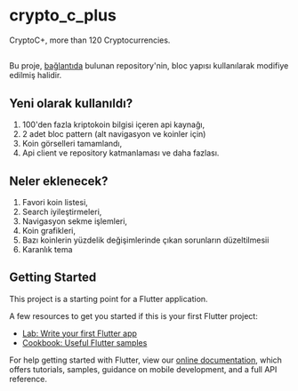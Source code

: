 # crypto_c_plus

CryptoC+, more than 120 Cryptocurrencies.
##
Bu proje, [bağlantıda](https://github.com/berkanaslan/FlutterCryptoCurrencies) bulunan repository'nin, bloc yapısı kullanılarak modifiye edilmiş halidir.
## Yeni olarak kullanıldı?
1. 100'den fazla kriptokoin bilgisi içeren api kaynağı,
2. 2 adet bloc pattern (alt navigasyon ve koinler için)
3. Koin görselleri tamamlandı,
4. Api client ve repository katmanlaması ve daha fazlası.

## Neler eklenecek?
1. Favori koin listesi,
2. Search iyileştirmeleri,
3. Navigasyon sekme işlemleri,
4. Koin grafikleri,
5. Bazı koinlerin yüzdelik değişimlerinde çıkan sorunların düzeltilmesii
6. Karanlık tema

## Getting Started

This project is a starting point for a Flutter application.

A few resources to get you started if this is your first Flutter project:

- [Lab: Write your first Flutter app](https://flutter.dev/docs/get-started/codelab)
- [Cookbook: Useful Flutter samples](https://flutter.dev/docs/cookbook)

For help getting started with Flutter, view our
[online documentation](https://flutter.dev/docs), which offers tutorials,
samples, guidance on mobile development, and a full API reference.
